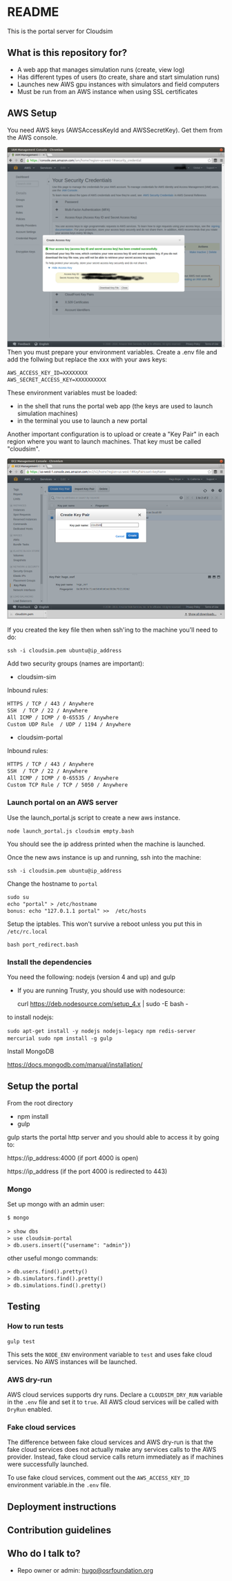 # README #

This is the portal server for Cloudsim

## What is this repository for? ##

* A web app that manages simulation runs (create, view log)
* Has different types of users (to create, share and start simulation runs)
* Launches new AWS gpu instances with simulators and field computers
* Must be run from an AWS instance when using SSL certificates

## AWS Setup ##

You need AWS keys (AWSAccessKeyId and AWSSecretKey). Get them from the AWS
console.

![IMAGE](aws_keys.png) Then you must prepare your environment variables.
Create a .env file and add the follwing but replace the xxx with your aws keys:

    AWS_ACCESS_KEY_ID=XXXXXXXX
    AWS_SECRET_ACCESS_KEY=XXXXXXXXXX

These environment variables must be loaded:

* in the shell that runs the portal web app (the keys are used to launch
 simulation machines)
* in the terminal you use to launch a new portal

Another important configuration is to upload or create a "Key Pair" in each
region where you want to launch machines. That key must be called "cloudsim".

![IMAGE](cloudsim_key.png)

If you created the key file then when ssh'ing to the machine you'll need to do:

    ssh -i cloudsim.pem ubuntu@ip_address


Add two security groups (names are important):

* cloudsim-sim

Inbound rules:

    HTTPS / TCP / 443 / Anywhere
    SSH  / TCP / 22 / Anywhere
    All ICMP / ICMP / 0-65535 / Anywhere
    Custom UDP Rule  / UDP / 1194 / Anywhere

* cloudsim-portal

Inbound rules:

    HTTPS / TCP / 443 / Anywhere
    SSH  / TCP / 22 / Anywhere
    All ICMP / ICMP / 0-65535 / Anywhere
    Custom TCP Rule / TCP / 5050 / Anywhere


### Launch portal on an AWS server ###

Use the launch_portal.js script to create a new aws instance.

    node launch_portal.js cloudsim empty.bash

You should see the ip address printed when the machine is launched.

Once the new aws instance is up and running, ssh into the machine:

    ssh -i cloudsim.pem ubuntu@ip_address

Change the hostname to `portal`

~~~
sudo su
echo "portal" > /etc/hostname
bonus: echo "127.0.1.1 portal" >>  /etc/hosts
~~~

Setup the iptables. This won't survive a reboot unless you put this in
`/etc/rc.local`

    bash port_redirect.bash


### Install the dependencies ###

You need the following: nodejs (version 4 and up) and gulp

* If you are running Trusty, you should use with nodesource:

    curl https://deb.nodesource.com/setup_4.x | sudo -E bash -

to install nodejs:

`sudo apt-get install -y nodejs nodejs-legacy npm redis-server mercurial
sudo npm install -g gulp`


Install MongoDB

https://docs.mongodb.com/manual/installation/


## Setup the portal ##

From the root directory

* npm install
* gulp

gulp starts the portal http server and you should able to access it by going
to:

https://ip_address:4000 (if port 4000 is open)

https://ip_address (if the port 4000 is redirected to 443)


### Mongo ###

Set up mongo with an admin user:

    $ mongo

    > show dbs
    > use cloudsim-portal
    > db.users.insert({"username": "admin"})


other useful mongo commands:

    > db.users.find().pretty()
    > db.simulators.find().pretty()
    > db.simulations.find().pretty()


## Testing ##

### How to run tests ###

    gulp test

This sets the `NODE_ENV` environment variable to `test` and uses fake cloud services.
No AWS instances will be launched.

### AWS dry-run ###

AWS cloud services supports dry runs. Declare a `CLOUDSIM_DRY_RUN` variable in the `.env` file and set it to `true`. All AWS cloud services will be called with `DryRun` enabled.

### Fake cloud services ###

The difference between fake cloud services and AWS dry-run is that the fake cloud services does not actually make any services calls to the AWS provider. Instead, fake cloud service calls return immediately as if machines were successfully launched.

To use fake cloud services, comment out the `AWS_ACCESS_KEY_ID` environment variable.in the `.env` file.


## Deployment instructions ##


## Contribution guidelines ##

## Who do I talk to? ##

* Repo owner or admin: hugo@osrfoundation.org
